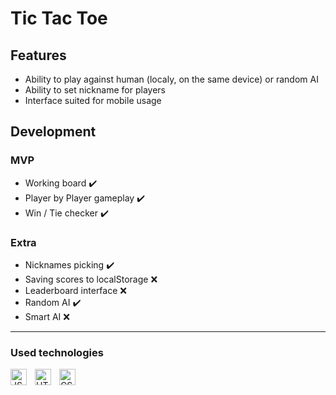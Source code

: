 # Tic Tac Toe
## Features
- Ability to play against human (localy, on the same device) or random AI
- Ability to set nickname for players
- Interface suited for mobile usage
## Development
### MVP
- Working board ✔️
- Player by Player gameplay ✔️
- Win / Tie checker ✔️
### Extra
- Nicknames picking ✔️
- Saving scores to localStorage ❌
- Leaderboard interface ❌
- Random AI ✔️
- Smart AI ❌
---
### Used technologies
[<img align="left" alt="JS" width="26px" src="https://cdn.jsdelivr.net/gh/devicons/devicon/icons/javascript/javascript-original.svg" style="padding-right:10px;" />][js]
[<img align="left" alt="HTML" width="26px" src="https://cdn.jsdelivr.net/gh/devicons/devicon/icons/html5/html5-original.svg" style="padding-right:10px;"/>][html]
[<img align="left" alt="CSS" width="26px" src="https://cdn.jsdelivr.net/gh/devicons/devicon/icons/css3/css3-original.svg" style="padding-right:10px;"/>][css]

[html]: https://en.wikipedia.org/wiki/HTML
[css]: https://en.wikipedia.org/wiki/CSS
[js]: https://en.wikipedia.org/wiki/JavaScript
